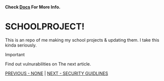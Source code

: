 **Check [Docs](https://school.fuckyou.gq/) For More Info.**
# SCHOOLPROJECT!

This is an repo of me making my school projects & updating them.
I take this kinda seriously.

> [!IMPORTANT]
> Find out vulnurabilities on The next article.

[PREVIOUS - NONE](/) | [NEXT - SECURITY GUIDLINES](/SECURITY.md)